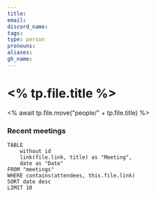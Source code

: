 ```yaml
---
title: 
email: 
discord_name: 
tags: 
type: person
pronouns: 
aliases: 
gh_name:
---
```

# <% tp.file.title %>
<% await tp.file.move("people/" + tp.file.title) %>

### Recent meetings
```dataview
TABLE
	without id
	link(file.link, title) as "Meeting",
	date as "Date"
FROM "meetings"
WHERE contains(attendees, this.file.link)
SORT date desc
LIMIT 10
```


